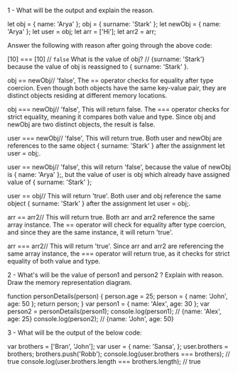 1 - What will be the output and explain the reason.

let obj = { name: 'Arya' };
obj = { surname: 'Stark' };
let newObj = { name: 'Arya' };
let user = obj;
let arr = ['Hi'];
let arr2 = arr;

Answer the following with reason after going through the above code:

[10] === [10] // `false`
What is the value of obj? // {surname: 'Stark'} because the value of obj is reassigned to { surname: 'Stark' }.

obj == newObj// 'false', The == operator checks for equality after type coercion. Even though both objects have the same key-value pair, they are distinct objects residing at different memory locations.

obj === newObj// 'false', This will return false. The === operator checks for strict equality, meaning it compares both value and type. Since obj and newObj are two distinct objects, the result is false.

user === newObj// 'false', This will return true. Both user and newObj are references to the same object { surname: 'Stark' } after the assignment let user = obj;.

user == newObj// 'false', this will return 'false', because the value of newObj is { name: 'Arya' };, but the value of user is obj which already have assigned value of { surname: 'Stark' };

user == obj// This will return 'true'. Both user and obj reference the same object { surname: 'Stark' } after the assignment let user = obj;.

arr == arr2// This will return true. Both arr and arr2 reference the same array instance. The == operator will check for equality after type coercion, and since they are the same instance, it will return 'true'.

arr === arr2// This will return 'true'. Since arr and arr2 are referencing the same array instance, the === operator will return true, as it checks for strict equality of both value and type.

2 - What's will be the value of person1 and person2 ? Explain with reason. Draw the memory representation diagram.

function personDetails(person) {
person.age = 25;
person = { name: 'John', age: 50 };
return person;
}
var person1 = { name: 'Alex', age: 30 };
var person2 = personDetails(person1); 
console.log(person1); // {name: 'Alex', age: 25}
console.log(person2); // {name: 'John', age: 50}

3 - What will be the output of the below code:

var brothers = ['Bran', 'John'];
var user = {
name: 'Sansa',
};
user.brothers = brothers;
brothers.push('Robb');
console.log(user.brothers === brothers); // true
console.log(user.brothers.length === brothers.length); // true
